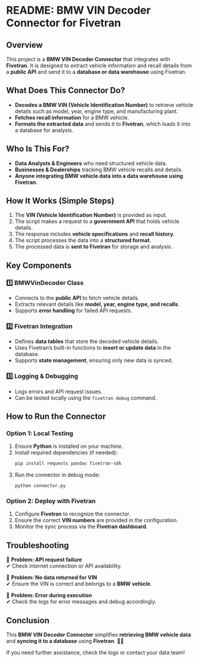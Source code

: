 # README: BMW VIN Decoder Connector for Fivetran

## **Overview**
This project is a **BMW VIN Decoder Connector** that integrates with **Fivetran**. It is designed to extract vehicle information and recall details from a **public API** and send it to a **database or data warehouse** using Fivetran.

## **What Does This Connector Do?**
- **Decodes a BMW VIN (Vehicle Identification Number)** to retrieve vehicle details such as model, year, engine type, and manufacturing plant.
- **Fetches recall information** for a BMW vehicle.
- **Formats the extracted data** and sends it to **Fivetran**, which loads it into a database for analysis.

## **Who Is This For?**
- **Data Analysts & Engineers** who need structured vehicle data.
- **Businesses & Dealerships** tracking BMW vehicle recalls and details.
- **Anyone integrating BMW vehicle data into a data warehouse using Fivetran.**

## **How It Works (Simple Steps)**
1. The **VIN (Vehicle Identification Number)** is provided as input.
2. The script makes a request to a **government API** that holds vehicle details.
3. The response includes **vehicle specifications** and **recall history**.
4. The script processes the data into a **structured format**.
5. The processed data is **sent to Fivetran** for storage and analysis.

## **Key Components**
### 1️⃣ **BMWVinDecoder Class**
- Connects to the **public API** to fetch vehicle details.
- Extracts relevant details like **model, year, engine type, and recalls**.
- Supports **error handling** for failed API requests.

### 2️⃣ **Fivetran Integration**
- Defines **data tables** that store the decoded vehicle details.
- Uses Fivetran’s built-in functions to **insert or update data** in the database.
- Supports **state management**, ensuring only new data is synced.

### 3️⃣ **Logging & Debugging**
- Logs errors and API request issues.
- Can be tested locally using the `fivetran debug` command.

## **How to Run the Connector**
### **Option 1: Local Testing**
1. Ensure **Python** is installed on your machine.
2. Install required dependencies (if needed):
   ```bash
   pip install requests pandas fivetran-sdk
   ```
3. Run the connector in debug mode:
   ```bash
   python connector.py
   ```

### **Option 2: Deploy with Fivetran**
1. Configure **Fivetran** to recognize the connector.
2. Ensure the correct **VIN numbers** are provided in the configuration.
3. Monitor the sync process via the **Fivetran dashboard**.

## **Troubleshooting**
🔹 **Problem: API request failure**  
✔ Check internet connection or API availability.

🔹 **Problem: No data returned for VIN**  
✔ Ensure the VIN is correct and belongs to a **BMW vehicle**.

🔹 **Problem: Error during execution**  
✔ Check the logs for error messages and debug accordingly.

## **Conclusion**
This **BMW VIN Decoder Connector** simplifies **retrieving BMW vehicle data** and **syncing it to a database** using **Fivetran**. 🚗💨

If you need further assistance, check the logs or contact your data team!

